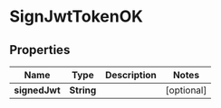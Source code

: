 # SignJwtTokenOK

## Properties

| Name          | Type       | Description | Notes      |
| ------------- | ---------- | ----------- | ---------- |
| **signedJwt** | **String** |             | [optional] |

